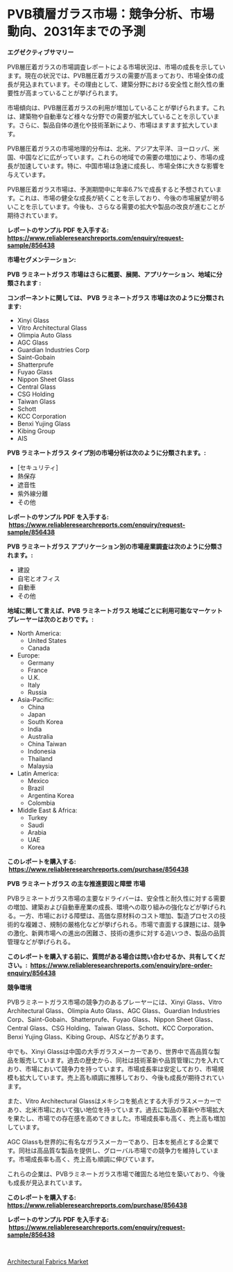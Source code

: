 <p><h1>PVB積層ガラス市場：競争分析、市場動向、2031年までの予測</h1></p><p><strong>エグゼクティブサマリー</strong></p>
<p><p>PVB層圧着ガラスの市場調査レポートによる市場状況は、市場の成長を示しています。現在の状況では、PVB層圧着ガラスの需要が高まっており、市場全体の成長が見込まれています。その理由として、建築分野における安全性と耐久性の重要性が高まっていることが挙げられます。</p><p>市場傾向は、PVB層圧着ガラスの利用が増加していることが挙げられます。これは、建築物や自動車など様々な分野での需要が拡大していることを示しています。さらに、製品自体の進化や技術革新により、市場はますます拡大しています。</p><p>PVB層圧着ガラスの市場地理的分布は、北米、アジア太平洋、ヨーロッパ、米国、中国などに広がっています。これらの地域での需要の増加により、市場の成長が加速しています。特に、中国市場は急速に成長し、市場全体に大きな影響を与えています。</p><p>PVB層圧着ガラス市場は、予測期間中に年率6.7%で成長すると予想されています。これは、市場の健全な成長が続くことを示しており、今後の市場展望が明るいことを示しています。今後も、さらなる需要の拡大や製品の改良が進むことが期待されています。</p></p>
<p><strong>レポートのサンプル PDF を入手する: <a href="https://www.reliableresearchreports.com/enquiry/request-sample/856438">https://www.reliableresearchreports.com/enquiry/request-sample/856438</a></strong></p>
<p><strong>市場セグメンテーション:</strong></p>
<p><strong> PVB ラミネートガラス 市場はさらに概要、展開、アプリケーション、地域に分類されます :</strong></p>
<p><strong>コンポーネントに関しては、 PVB ラミネートガラス 市場は次のように分類されます: &nbsp;</strong></p>
<p><ul><li>Xinyi Glass</li><li>Vitro Architectural Glass</li><li>Olimpia Auto Glass</li><li>AGC Glass</li><li>Guardian Industries Corp</li><li>Saint-Gobain</li><li>Shatterprufe</li><li>Fuyao Glass</li><li>Nippon Sheet Glass</li><li>Central Glass</li><li>CSG Holding</li><li>Taiwan Glass</li><li>Schott</li><li>KCC Corporation</li><li>Benxi Yujing Glass</li><li>Kibing Group</li><li>AIS</li></ul></p>
<p><strong> PVB ラミネートガラス タイプ別の市場分析は次のように分類されます。:</strong></p>
<p><ul><li>[セキュリティ]</li><li>熱保存</li><li>遮音性</li><li>紫外線分離</li><li>その他</li></ul></p>
<p><strong>レポートのサンプル PDF を入手する: &nbsp;<a href="https://www.reliableresearchreports.com/enquiry/request-sample/856438">https://www.reliableresearchreports.com/enquiry/request-sample/856438</a></strong></p>
<p><strong> PVB ラミネートガラス アプリケーション別の市場産業調査は次のように分類されます。:</strong></p>
<p><ul><li>建設</li><li>自宅とオフィス</li><li>自動車</li><li>その他</li></ul></p>
<p><strong>地域に関して言えば、PVB ラミネートガラス 地域ごとに利用可能なマーケットプレーヤーは次のとおりです。:</strong></p>
<p><ul>
    <li>
        North America:
        <ul>
            <li>United States</li>
            <li>Canada</li>
        </ul>
    </li>
    <li>
        Europe:
        <ul>
            <li>Germany</li>
            <li>France</li>
            <li>U.K.</li>
            <li>Italy</li>
            <li>Russia</li>
        </ul>
    </li>
    <li>
        Asia-Pacific:
        <ul>
            <li>China</li>
            <li>Japan</li>
            <li>South Korea</li>
            <li>India</li>
            <li>Australia</li>
            <li>China Taiwan</li>
            <li>Indonesia</li>
            <li>Thailand</li>
            <li>Malaysia</li>
        </ul>
    </li>
    <li>
        Latin America:
        <ul>
            <li>Mexico</li>
            <li>Brazil</li>
            <li>Argentina Korea</li>
            <li>Colombia</li>
        </ul>
    </li>
    <li>
        Middle East & Africa:
        <ul>
            <li>Turkey</li>
            <li>Saudi</li>
            <li>Arabia</li>
            <li>UAE</li>
            <li>Korea</li>
        </ul>
    </li>
    </ul></p>
<p><strong>このレポートを購入する: &nbsp;<a href="https://www.reliableresearchreports.com/purchase/856438">https://www.reliableresearchreports.com/purchase/856438</a></strong></p>
<p><strong>PVB ラミネートガラス の主な推進要因と障壁 市場</strong></p>
<p><p>PVBラミネートガラス市場の主要なドライバーは、安全性と耐久性に対する需要の増加、建築および自動車産業の成長、環境への取り組みの強化などが挙げられる。一方、市場における障壁は、高価な原材料のコスト増加、製造プロセスの技術的な複雑さ、規制の厳格化などが挙げられる。市場で直面する課題には、競争の激化、新興市場への進出の困難さ、技術の進歩に対する追いつき、製品の品質管理などが挙げられる。</p></p>
<p><strong>このレポートを購入する前に、質問がある場合は問い合わせるか、共有してください。:&nbsp; <a href="https://www.reliableresearchreports.com/enquiry/pre-order-enquiry/856438">https://www.reliableresearchreports.com/enquiry/pre-order-enquiry/856438</a></strong></p>
<p><strong>競争環境</strong></p>
<p><p>PVBラミネートガラス市場の競争力のあるプレーヤーには、Xinyi Glass、Vitro Architectural Glass、Olimpia Auto Glass、AGC Glass、Guardian Industries Corp、Saint-Gobain、Shatterprufe、Fuyao Glass、Nippon Sheet Glass、Central Glass、CSG Holding、Taiwan Glass、Schott、KCC Corporation、Benxi Yujing Glass、Kibing Group、AISなどがあります。</p><p>中でも、Xinyi Glassは中国の大手ガラスメーカーであり、世界中で高品質な製品を販売しています。過去の歴史から、同社は技術革新や品質管理に力を入れており、市場において競争力を持っています。市場成長率は安定しており、市場規模も拡大しています。売上高も順調に推移しており、今後も成長が期待されています。</p><p>また、Vitro Architectural Glassはメキシコを拠点とする大手ガラスメーカーであり、北米市場において強い地位を持っています。過去に製品の革新や市場拡大を果たし、市場での存在感を高めてきました。市場成長率も高く、売上高も増加しています。</p><p>AGC Glassも世界的に有名なガラスメーカーであり、日本を拠点とする企業です。同社は高品質な製品を提供し、グローバル市場での競争力を維持しています。市場成長率も高く、売上高も順調に伸びています。</p><p>これらの企業は、PVBラミネートガラス市場で確固たる地位を築いており、今後も成長が見込まれています。</p></p>
<p><strong>このレポートを購入する: &nbsp; <a href="https://www.reliableresearchreports.com/purchase/856438">https://www.reliableresearchreports.com/purchase/856438</a></strong></p>
<p><strong>レポートのサンプル PDF を入手する: &nbsp;<a href="https://www.reliableresearchreports.com/enquiry/request-sample/856438">https://www.reliableresearchreports.com/enquiry/request-sample/856438</a></strong><strong></strong></p>
<p>&nbsp;</p>
<p><p><a href="https://noble-drawer-34c.notion.site/Architectural-Fabrics-Market-Analysis-and-Market-Size-Global-Industry-Overview-Market-Segmentation-19b03906d2c54cf08dd3e0d63d6b1a33">Architectural Fabrics Market</a></p></p>